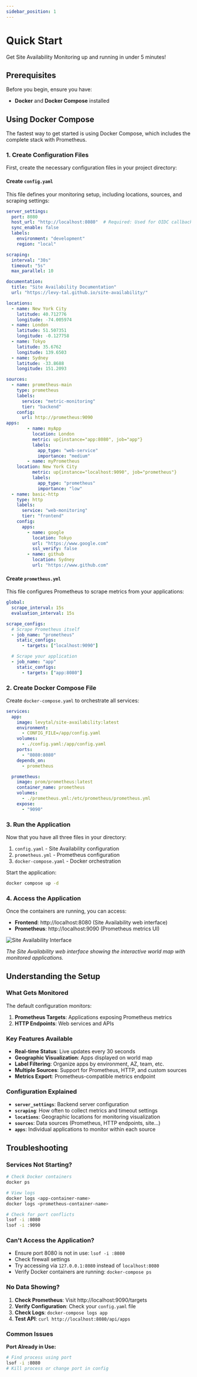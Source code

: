 ```yaml
---
sidebar_position: 1
---
```


# Quick Start

Get Site Availability Monitoring up and running in under 5 minutes!

## Prerequisites

Before you begin, ensure you have:

- **Docker** and **Docker Compose** installed

## Using Docker Compose

The fastest way to get started is using Docker Compose, which includes the complete stack with Prometheus.

### 1. Create Configuration Files

First, create the necessary configuration files in your project directory:

#### Create `config.yaml`

This file defines your monitoring setup, including locations, sources, and scraping settings:

```yaml
server_settings:
  port: 8080
  host_url: "http://localhost:8080"  # Required: Used for OIDC callback URLs
  sync_enable: false
  labels:
    environment: "development"
    region: "local"

scraping:
  interval: "30s"
  timeout: "5s"
  max_parallel: 10

documentation:
  title: "Site Availability Documentation"
  url: "https://levy-tal.github.io/site-availability/"

locations:
  - name: New York City
    latitude: 40.712776
    longitude: -74.005974
  - name: London
    latitude: 51.507351
    longitude: -0.127758
  - name: Tokyo
    latitude: 35.6762
    longitude: 139.6503
  - name: Sydney
    latitude: -33.8688
    longitude: 151.2093

sources:
  - name: prometheus-main
    type: prometheus
    labels:
      service: "metric-monitoring"
      tier: "backend"
    config:
      url: http://prometheus:9090
apps:
        - name: myApp
          location: London
          metric: up{instance="app:8080", job="app"}
          labels:
            app_type: "web-service"
            importance: "medium"
        - name: myPrometheus
    location: New York City
          metric: up{instance="localhost:9090", job="prometheus"}
          labels:
            app_type: "prometheus"
            importance: "low"
  - name: basic-http
    type: http
    labels:
      service: "web-monitoring"
      tier: "frontend"
    config:
      apps:
        - name: google
          location: Tokyo
          url: "https://www.google.com"
          ssl_verify: false
        - name: github
          location: Sydney
          url: "https://www.github.com"
```

#### Create `prometheus.yml`

This file configures Prometheus to scrape metrics from your applications:

```yaml
global:
  scrape_interval: 15s
  evaluation_interval: 15s

scrape_configs:
  # Scrape Prometheus itself
  - job_name: "prometheus"
    static_configs:
      - targets: ["localhost:9090"]

  # Scrape your application
  - job_name: "app"
    static_configs:
      - targets: ["app:8080"]
```

### 2. Create Docker Compose File

Create `docker-compose.yaml` to orchestrate all services:

```yaml
services:
  app:
    image: levytal/site-availability:latest
    environment:
      - CONFIG_FILE=/app/config.yaml
    volumes:
      - ./config.yaml:/app/config.yaml
    ports:
      - "8080:8080"
    depends_on:
      - prometheus

  prometheus:
    image: prom/prometheus:latest
    container_name: prometheus
    volumes:
      - ./prometheus.yml:/etc/prometheus/prometheus.yml
    expose:
      - "9090"
```

### 3. Run the Application

Now that you have all three files in your directory:

1. `config.yaml` - Site Availability configuration
2. `prometheus.yml` - Prometheus configuration
3. `docker-compose.yaml` - Docker orchestration

Start the application:

```bash
docker compose up -d
```

### 4. Access the Application

Once the containers are running, you can access:

- **Frontend**: http://localhost:8080 (Site Availability web interface)
- **Prometheus**: http://localhost:9090 (Prometheus metrics UI)

![Site Availability Interface](../../static/img/quickstart.png)

_The Site Availability web interface showing the interactive world map with monitored applications._

## Understanding the Setup

### What Gets Monitored

The default configuration monitors:

1. **Prometheus Targets**: Applications exposing Prometheus metrics
2. **HTTP Endpoints**: Web services and APIs

### Key Features Available

- **Real-time Status**: Live updates every 30 seconds
- **Geographic Visualization**: Apps displayed on world map
- **Label Filtering**: Organize apps by environment, AZ, team, etc.
- **Multiple Sources**: Support for Prometheus, HTTP, and custom sources
- **Metrics Export**: Prometheus-compatible metrics endpoint

### Configuration Explained

- **`server_settings`**: Backend server configuration
- **`scraping`**: How often to collect metrics and timeout settings
- **`locations`**: Geographic locations for monitoring visualization
- **`sources`**: Data sources (Prometheus, HTTP endpoints, site...)
- **`apps`**: Individual applications to monitor within each source

## Troubleshooting

### Services Not Starting?

```bash
# Check Docker containers
docker ps

# View logs
docker logs <app-container-name>
docker logs <prometheus-container-name>

# Check for port conflicts
lsof -i :8080
lsof -i :9090
```

### Can't Access the Application?

- Ensure port 8080 is not in use: `lsof -i :8080`
- Check firewall settings
- Try accessing via `127.0.0.1:8080` instead of `localhost:8080`
- Verify Docker containers are running: `docker-compose ps`

### No Data Showing?

1. **Check Prometheus**: Visit http://localhost:9090/targets
2. **Verify Configuration**: Check your `config.yaml` file
3. **Check Logs**: `docker-compose logs app`
4. **Test API**: `curl http://localhost:8080/api/apps`

### Common Issues

**Port Already in Use:**

```bash
# Find process using port
lsof -i :8080
# Kill process or change port in config
```
